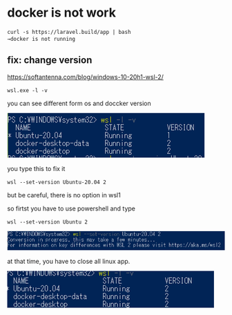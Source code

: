 # docker is not work

```
curl -s https://laravel.build/app | bash
→docker is not running
```

## fix: change version
https://softantenna.com/blog/windows-10-20h1-wsl-2/

```
wsl.exe -l -v
```

you can see different form os and doccker version

![](img/2023-04-04-23-11-14.png)

you type this to fix it

```
wsl --set-version Ubuntu-20.04 2
```

but be careful, there is no option in wsl1

so firtst you have to use powershell and type 

```
wsl --set-version Ubuntu 2
```
![](img/2023-04-04-23-11-58.png)

at that time, you have to close all linux app.


![](img/2023-04-04-23-17-33.png)


